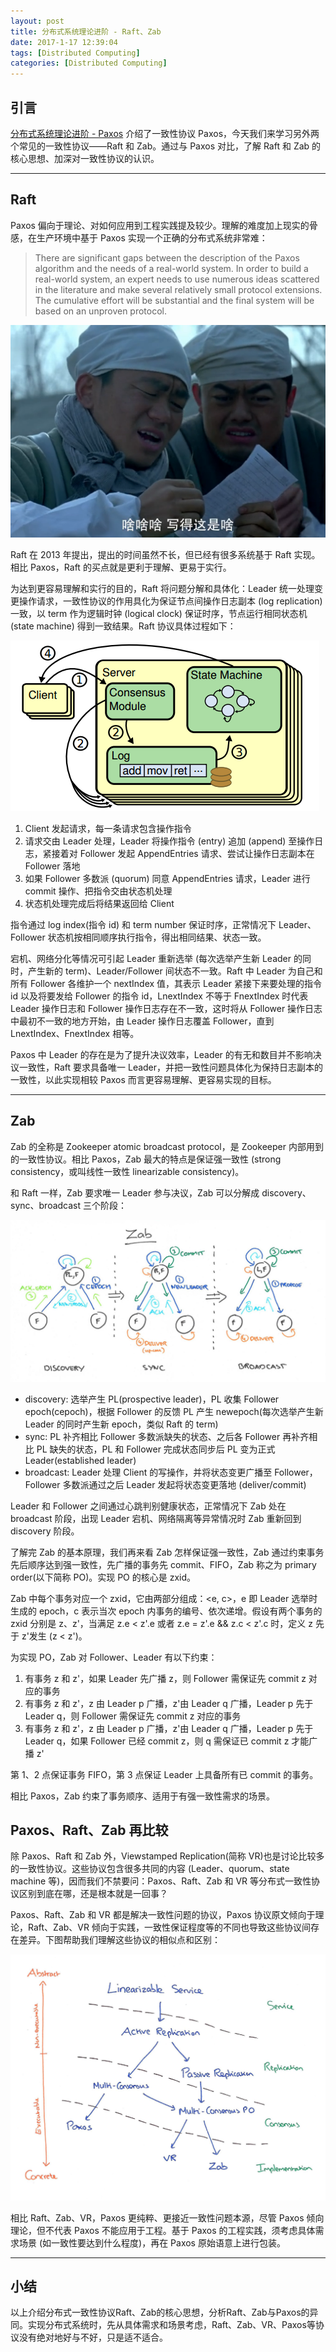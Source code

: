 ```yaml
---
layout: post
title: 分布式系统理论进阶 - Raft、Zab
date: 2017-1-17 12:39:04
tags: [Distributed Computing]
categories: [Distributed Computing]
---
```



## 引言

[分布式系统理论进阶 - Paxos](/2017/01/17/dc-paxos/ "分布式系统理论进阶 - Paxos") 介绍了一致性协议 Paxos，今天我们来学习另外两个常见的一致性协议——Raft 和 Zab。通过与 Paxos 对比，了解 Raft 和 Zab 的核心思想、加深对一致性协议的认识。

***

<!-- more -->

## Raft

Paxos 偏向于理论、对如何应用到工程实践提及较少。理解的难度加上现实的骨感，在生产环境中基于 Paxos 实现一个正确的分布式系统非常难：

> There are significant gaps between the description of the Paxos algorithm and the needs of a real-world system. In order to build a real-world system, an expert needs to use numerous ideas scattered in the literature and make several relatively small protocol extensions. The cumulative effort will be substantial and the final system will be based on an unproven protocol.

![raft](/images/dc/raft.png "raft")

Raft 在 2013 年提出，提出的时间虽然不长，但已经有很多系统基于 Raft 实现。相比 Paxos，Raft 的买点就是更利于理解、更易于实行。

为达到更容易理解和实行的目的，Raft 将问题分解和具体化：Leader 统一处理变更操作请求，一致性协议的作用具化为保证节点间操作日志副本 (log replication) 一致，以 term 作为逻辑时钟 (logical clock) 保证时序，节点运行相同状态机 (state machine) 得到一致结果。Raft 协议具体过程如下：

![raft-1](/images/dc/raft-1.png "raft-1")

1. Client 发起请求，每一条请求包含操作指令
2. 请求交由 Leader 处理，Leader 将操作指令 (entry) 追加 (append) 至操作日志，紧接着对 Follower 发起 AppendEntries 请求、尝试让操作日志副本在 Follower 落地
3. 如果 Follower 多数派 (quorum) 同意 AppendEntries 请求，Leader 进行 commit 操作、把指令交由状态机处理
4. 状态机处理完成后将结果返回给 Client

指令通过 log index(指令 id) 和 term number 保证时序，正常情况下 Leader、Follower 状态机按相同顺序执行指令，得出相同结果、状态一致。

宕机、网络分化等情况可引起 Leader 重新选举 (每次选举产生新 Leader 的同时，产生新的 term)、Leader/Follower 间状态不一致。Raft 中 Leader 为自己和所有 Follower 各维护一个 nextIndex 值，其表示 Leader 紧接下来要处理的指令 id 以及将要发给 Follower 的指令 id，LnextIndex 不等于 FnextIndex 时代表 Leader 操作日志和 Follower 操作日志存在不一致，这时将从 Follower 操作日志中最初不一致的地方开始，由 Leader 操作日志覆盖 Follower，直到 LnextIndex、FnextIndex 相等。

Paxos 中 Leader 的存在是为了提升决议效率，Leader 的有无和数目并不影响决议一致性，Raft 要求具备唯一 Leader，并把一致性问题具体化为保持日志副本的一致性，以此实现相较 Paxos 而言更容易理解、更容易实现的目标。

***

## Zab

Zab 的全称是 Zookeeper atomic broadcast protocol，是 Zookeeper 内部用到的一致性协议。相比 Paxos，Zab 最大的特点是保证强一致性 (strong consistency，或叫线性一致性 linearizable consistency)。

和 Raft 一样，Zab 要求唯一 Leader 参与决议，Zab 可以分解成 discovery、sync、broadcast 三个阶段：

![zab](/images/dc/zab.jpg "zab")

- discovery: 选举产生 PL(prospective leader)，PL 收集 Follower epoch(cepoch)，根据 Follower 的反馈 PL 产生 newepoch(每次选举产生新 Leader 的同时产生新 epoch，类似 Raft 的 term)
- sync: PL 补齐相比 Follower 多数派缺失的状态、之后各 Follower 再补齐相比 PL 缺失的状态，PL 和 Follower 完成状态同步后 PL 变为正式 Leader(established leader)
- broadcast: Leader 处理 Client 的写操作，并将状态变更广播至 Follower，Follower 多数派通过之后 Leader 发起将状态变更落地 (deliver/commit)

Leader 和 Follower 之间通过心跳判别健康状态，正常情况下 Zab 处在 broadcast 阶段，出现 Leader 宕机、网络隔离等异常情况时 Zab 重新回到 discovery 阶段。

了解完 Zab 的基本原理，我们再来看 Zab 怎样保证强一致性，Zab 通过约束事务先后顺序达到强一致性，先广播的事务先 commit、FIFO，Zab 称之为 primary order(以下简称 PO)。实现 PO 的核心是 zxid。

Zab 中每个事务对应一个 zxid，它由两部分组成：<e, c>，e 即 Leader 选举时生成的 epoch，c 表示当次 epoch 内事务的编号、依次递增。假设有两个事务的 zxid 分别是 z、z'，当满足 z.e < z'.e 或者 z.e = z'.e && z.c < z'.c 时，定义 z 先于 z'发生 (z < z')。

为实现 PO，Zab 对 Follower、Leader 有以下约束：

1. 有事务 z 和 z'，如果 Leader 先广播 z，则 Follower 需保证先 commit z 对应的事务
2. 有事务 z 和 z'，z 由 Leader p 广播，z'由 Leader q 广播，Leader p 先于 Leader q，则 Follower 需保证先 commit z 对应的事务
3. 有事务 z 和 z'，z 由 Leader p 广播，z'由 Leader q 广播，Leader p 先于 Leader q，如果 Follower 已经 commit z，则 q 需保证已 commit z 才能广播 z'

第 1、2 点保证事务 FIFO，第 3 点保证 Leader 上具备所有已 commit 的事务。

相比 Paxos，Zab 约束了事务顺序、适用于有强一致性需求的场景。

## Paxos、Raft、Zab 再比较

除 Paxos、Raft 和 Zab 外，Viewstamped Replication(简称 VR)也是讨论比较多的一致性协议。这些协议包含很多共同的内容 (Leader、quorum、state machine 等)，因而我们不禁要问：Paxos、Raft、Zab 和 VR 等分布式一致性协议区别到底在哪，还是根本就是一回事？

Paxos、Raft、Zab 和 VR 都是解决一致性问题的协议，Paxos 协议原文倾向于理论，Raft、Zab、VR 倾向于实践，一致性保证程度等的不同也导致这些协议间存在差异。下图帮助我们理解这些协议的相似点和区别：

![p-r-z](/images/dc/p-r-z.jpg "p-r-z")

相比 Raft、Zab、VR，Paxos 更纯粹、更接近一致性问题本源，尽管 Paxos 倾向理论，但不代表 Paxos 不能应用于工程。基于 Paxos 的工程实践，须考虑具体需求场景 (如一致性要达到什么程度)，再在 Paxos 原始语意上进行包装。

***

## 小结

以上介绍分布式一致性协议Raft、Zab的核心思想，分析Raft、Zab与Paxos的异同。实现分布式系统时，先从具体需求和场景考虑，Raft、Zab、VR、Paxos等协议没有绝对地好与不好，只是适不适合。
